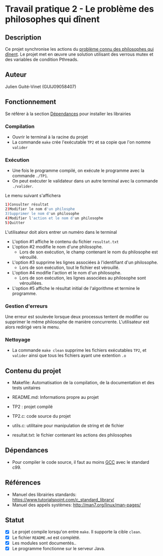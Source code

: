 # Travail pratique 2 - Le problème des philosophes qui dînent

## Description

Ce projet synchronise les actions du [problème connu des philosophes qui dînent](https://en.wikipedia.org/wiki/Dining_philosophers_problem).
Le projet met en œuvre une solution utilisant des
verrous mutex et des variables de condition Pthreads.

## Auteur

Julien Guité-Vinet (GUIJ09058407)


## Fonctionnement
Se référer à la section [Dépendances](#dépendances) pour installer les librairies

### Compilation
- Ouvrir le terminal à la racine du projet
- La commande `make` crée l'exécutable `TP2` et sa copie que l'on nomme `valider`


### Exécution
- Une fois le programme compilé, on exécute le programme avec la commande `./TP1`.
- On peut exécuter le validateur dans un autre terminal avec la commande `./valider`.

Le menu suivant s'affichera
``` sh
1)Consulter résultat
2)Modifier le nom d'un philosphe
3)Supprimer le nom d'un philosophe
4)Modifier l'action et le nom d'un philosophe
5)Quitter
```
L'utilisateur doit alors entrer un numéro dans le terminal
- L'option #1 affiche le contenu du fichier `resultat.txt`
- L'option #2 modifie le nom d'une philosophe. 
    - Lors de son exécution, le champ contenant le nom du philosophe est vérouillé.
- L'option #3 supprime les lignes associées à l'identifiant d'un philosophe.
    - Lors de son exécution, tout le fichier est vérouillé.
- L'option #4 modifie l'action et le nom d'un philosophe.
    - Lors de son exécution, les lignes associées au philosophe sont vérouillées. 
- L'option #5 affiche le résultat initial de l'algorithme et termine le programme.

### Gestion d'erreurs
Une erreur est soulevée lorsque deux processus tentent de modifier ou supprimer 
le même philosophe de manière concurrente.
L'utilisateur est alors redirigé vers le menu.


### Nettoyage
- La commande `make clean` supprime les fichiers exécutables `TP2`, et `valider` 
ainsi que tous les fichiers ayant une extention `.o` 


## Contenu du projet

* Makefile: Automatisation de la compilation, de la documentation et des tests unitaires

* README.md: Informations propre au projet

* TP2 : projet compilé

* TP2.c: code source du projet

* utils.c: utilitaire pour manipulation de string et de fichier

* resultat.txt: le fichier contenant les actions des philosophes


## Dépendances

* Pour compiler le code source, il faut au moins [GCC](https://gcc.gnu.org/) avec le standard c99. 


## Références

* Manuel des librairies standards: https://www.tutorialspoint.com/c_standard_library/
* Manuel des appels systèmes: http://man7.org/linux/man-pages/

## Statut

* [x] Le projet compile lorsqu'on entre `make`. Il supporte la cible `clean`. 
* [x] Le fichier `README.md` est complété.
* [x] Les modules sont documentés..
* [x] Le programme fonctionne sur le serveur Java.